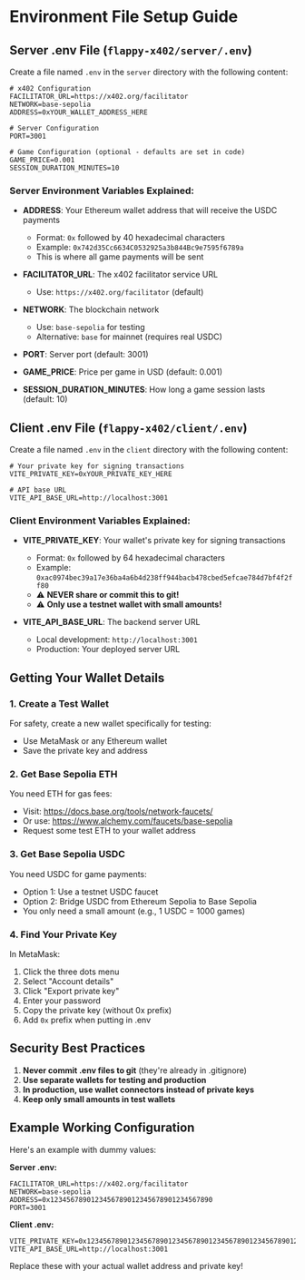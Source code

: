# Environment File Setup Guide

## Server .env File (`flappy-x402/server/.env`)

Create a file named `.env` in the `server` directory with the following content:

```env
# x402 Configuration
FACILITATOR_URL=https://x402.org/facilitator
NETWORK=base-sepolia
ADDRESS=0xYOUR_WALLET_ADDRESS_HERE

# Server Configuration
PORT=3001

# Game Configuration (optional - defaults are set in code)
GAME_PRICE=0.001
SESSION_DURATION_MINUTES=10
```

### Server Environment Variables Explained:

- **ADDRESS**: Your Ethereum wallet address that will receive the USDC payments
  - Format: `0x` followed by 40 hexadecimal characters
  - Example: `0x742d35Cc6634C0532925a3b844Bc9e7595f6789a`
  - This is where all game payments will be sent

- **FACILITATOR_URL**: The x402 facilitator service URL
  - Use: `https://x402.org/facilitator` (default)
  
- **NETWORK**: The blockchain network
  - Use: `base-sepolia` for testing
  - Alternative: `base` for mainnet (requires real USDC)

- **PORT**: Server port (default: 3001)

- **GAME_PRICE**: Price per game in USD (default: 0.001)

- **SESSION_DURATION_MINUTES**: How long a game session lasts (default: 10)

## Client .env File (`flappy-x402/client/.env`)

Create a file named `.env` in the `client` directory with the following content:

```env
# Your private key for signing transactions
VITE_PRIVATE_KEY=0xYOUR_PRIVATE_KEY_HERE

# API base URL
VITE_API_BASE_URL=http://localhost:3001
```

### Client Environment Variables Explained:

- **VITE_PRIVATE_KEY**: Your wallet's private key for signing transactions
  - Format: `0x` followed by 64 hexadecimal characters
  - Example: `0xac0974bec39a17e36ba4a6b4d238ff944bacb478cbed5efcae784d7bf4f2ff80`
  - ⚠️ **NEVER share or commit this to git!**
  - ⚠️ **Only use a testnet wallet with small amounts!**

- **VITE_API_BASE_URL**: The backend server URL
  - Local development: `http://localhost:3001`
  - Production: Your deployed server URL

## Getting Your Wallet Details

### 1. Create a Test Wallet
For safety, create a new wallet specifically for testing:
- Use MetaMask or any Ethereum wallet
- Save the private key and address

### 2. Get Base Sepolia ETH
You need ETH for gas fees:
- Visit: https://docs.base.org/tools/network-faucets/
- Or use: https://www.alchemy.com/faucets/base-sepolia
- Request some test ETH to your wallet address

### 3. Get Base Sepolia USDC
You need USDC for game payments:
- Option 1: Use a testnet USDC faucet
- Option 2: Bridge USDC from Ethereum Sepolia to Base Sepolia
- You only need a small amount (e.g., 1 USDC = 1000 games)

### 4. Find Your Private Key
In MetaMask:
1. Click the three dots menu
2. Select "Account details"
3. Click "Export private key"
4. Enter your password
5. Copy the private key (without 0x prefix)
6. Add `0x` prefix when putting in .env

## Security Best Practices

1. **Never commit .env files to git** (they're already in .gitignore)
2. **Use separate wallets for testing and production**
3. **In production, use wallet connectors instead of private keys**
4. **Keep only small amounts in test wallets**

## Example Working Configuration

Here's an example with dummy values:

**Server .env:**
```env
FACILITATOR_URL=https://x402.org/facilitator
NETWORK=base-sepolia
ADDRESS=0x1234567890123456789012345678901234567890
PORT=3001
```

**Client .env:**
```env
VITE_PRIVATE_KEY=0x1234567890123456789012345678901234567890123456789012345678901234
VITE_API_BASE_URL=http://localhost:3001
```

Replace these with your actual wallet address and private key! 